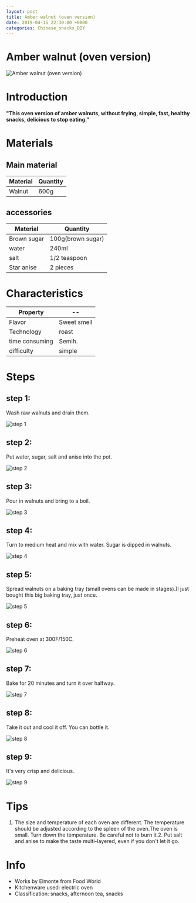 ```yaml
---
layout: post
title: Amber walnut (oven version)
date: 2019-04-15 22:30:00 +0800
categories: Chinese_snacks_DIY
---
```


# Amber walnut (oven version)

![Amber walnut (oven version)]({{site.baseurl}}/img/427743/427743.jpg)

# Introduction

**"This oven version of amber walnuts, without frying, simple, fast, healthy snacks, delicious to stop eating."**

# Materials


## Main material

Material|Quantity
--|--
Walnut|600g

## accessories

Material|Quantity
--|--
Brown sugar|100g(brown sugar)
water|240ml
salt|1/2 teaspoon
Star anise|2 pieces

# Characteristics

Property|--
--|--
Flavor|Sweet smell
Technology|roast
time consuming|Semih.
difficulty|simple

# Steps

## step 1:

Wash raw walnuts and drain them.

![step 1]({{site.baseurl}}/img/427743/1.jpg)

## step 2:

Put water, sugar, salt and anise into the pot.

![step 2]({{site.baseurl}}/img/427743/2.jpg)

## step 3:

Pour in walnuts and bring to a boil.

![step 3]({{site.baseurl}}/img/427743/3.jpg)

## step 4:

Turn to medium heat and mix with water. Sugar is dipped in walnuts.

![step 4]({{site.baseurl}}/img/427743/4.jpg)

## step 5:

Spread walnuts on a baking tray (small ovens can be made in stages).)I just bought this big baking tray, just once.

![step 5]({{site.baseurl}}/img/427743/5.jpg)

## step 6:

Preheat oven at 300F/150C.

![step 6]({{site.baseurl}}/img/427743/6.jpg)

## step 7:

Bake for 20 minutes and turn it over halfway.

![step 7]({{site.baseurl}}/img/427743/7.jpg)

## step 8:

Take it out and cool it off. You can bottle it.

![step 8]({{site.baseurl}}/img/427743/8.jpg)

## step 9:

It's very crisp and delicious.

![step 9]({{site.baseurl}}/img/427743/9.jpg)

# Tips

1. The size and temperature of each oven are different. The temperature should be adjusted according to the spleen of the oven.The oven is small. Turn down the temperature. Be careful not to burn it.2. Put salt and anise to make the taste multi-layered, even if you don't let it go.

# Info

- Works by Elmonte from Food World
- Kitchenware used: electric oven
- Classification: snacks, afternoon tea, snacks